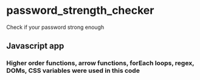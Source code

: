 # password_strength_checker
Check if your password strong enough

## Javascript app ##
### Higher order functions, arrow functions, forEach loops, regex, DOMs, CSS variables were used in this code ###

